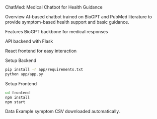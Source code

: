 ChatMed: Medical Chatbot for Health Guidance

Overview
AI-based chatbot trained on BioGPT and PubMed literature to provide symptom-based health support and basic guidance.

Features
BioGPT backbone for medical responses

API backend with Flask

React frontend for easy interaction

Setup Backend
```bash
pip install -r app/requirements.txt
python app/app.py
```

Setup Frontend
```bash
cd frontend
npm install
npm start
```
Data
Example symptom CSV downloaded automatically.

